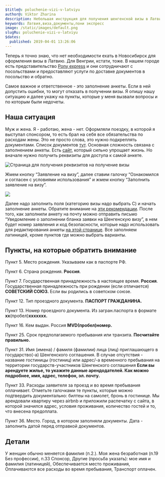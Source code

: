 ```yaml
---
$title@: poluchenie-vizi-v-latviyu
author@: Viktor Zharina
description: Небольшая инструкция для получения шенгенской визы в Латвию
keywords: Латвия,виза,документы,пони экспресс
image: /static/images/default.png
slugRu: poluchenie-vizi-v-latviyu
$dates:
  published: 2019-04-01 13:26:06
---
```

Теперь я точно знаю, что нет необходимости ехать в Новосибирск для оформления визы в Латвию. Для Венгрии, кстати, тоже. В нашем городе есть представительство [Pony express](http://www.pony-visa.com/) и они сотрудничают с посольствами и предоставляют услуги по доставке документов в посольство и обратно. 

Самое важное и ответственное - это заполнение анкеты. Если в ней допустить ошибки, то могут отказать в получении визы. Я опишу нашу ситуацию и далее укажу на пункты, которые у меня вызвали вопросы и по которым были недочеты.

## Наша ситуация
Муж и жена. Я - работаю, жена - нет. Оформляли поездку, в которой я выступал спонсором, то есть брал на себя все обязательства по расходам жены. Это не просто слова, это нужно подкреплять документами. Список документов [тут](https://latvia.pony-visa.ru/ru/node/44). Основная сложность связана с заполнением анкеты. Есть [сайт](https://epak.pmlp.gov.lv/NVIS.EService001.WebSite/), который сильно упрощает жизнь. Но вначале нужно получить реквизиты для доступа к самой анкете.

![Страница для получения реквизитов на получение визы](/static/images/riga/orig/visa.png)

Жмем кнопку “Заявление на визу”, далее ставим галочку “Ознакомился и согласен с условиями использования” и жмем кнопку “Заполнить заявление на визу”.

![](https://d2mxuefqeaa7sj.cloudfront.net/s_A70E202C596FFE58648EE7C8C5D90A32A58FAB04812D48004450BD773C1801DC_1552222543020_2.png)

Далее надо заполнить поля (категорию визы надо выбрать C) и начать заполнение анкеты. Обратите внимание на [эти рекомендации](https://epak.pmlp.gov.lv/NVIS.EService001.WebSite/Help/RUSS_help.html). После того, как заполнили анкету на почту можно отправить письмо “Уведомление о заполнении бланка заявки на Шенгенскую визу”, в нем будет номер заявления и код безопасности, которые надо использовать для редактирования анкеты [на этой странице](https://epak.pmlp.gov.lv/NVIS.EService001.WebSite/ApplicationInquiryLogin.aspx). Все заполняем латиницей, кроме пунктов где можно выбрать варианты.

## Пункты, на которые обратить внимание

Пункт 5. Место рождения. Указываем как в паспорте РФ.

Пункт 6. Страна рождения. **Россия**.

Пункт 7. Государственная принадлежность в настоящее время. **Россия**. Государственная принадлежность при рождении (если отличается) **СОВЕТСКИЙ СОЮЗ.** Если вы родились в советском союзе.

Пункт 12. Тип проездного документа. **ПАСПОРТ ГРАЖДАНИНА.**

Пункт 13. Номер проездного документа. Из загран.паспорта в формате **хх**(пробел)**ххххххх.**

Пункт 16. Кем выдан. Россия **MVD(пробел)номер.**

Пункт 25. Срок предполагаемого пребывания или транзита. **Посчитайте правильно.**

Пункт 31. Имя (имена) / фамиля (фамилии) лица (лиц) приглашающего в государство(-а) Шенгенского соглашения. В случае отсутствия - название гостиницы (гостиниц) или адрес/-а временного пребывания на территории государств-участников Шенгенского соглашения
**Если вы арендуете жилье, то укажите данные арендодателей. Как можно подробнее, имя, адрес, телефон, эл. почту.**

Пункт 33. Расходы заявителя за проезд и во время пребывания оплачивает. Отметьте галочками те пункты, которые можно подтвердить документально: билтеы на самолет, бронь в гостинице. Мы арендовали квартиру через airbnb и приложили распечатку с сайта, в которой значился адрес, условия проживания, количество гостей и то, что внесена предоплата.

Пункт 36. Место. Город, в котором заполняли документы. Дата - заполнить датой перед отправкой документов.

## Детали
У женщин обычно меняется фамилия (п.2.). Моя жена безработная (п.19  Без профессии), п.33 Спонсор, Другие (просьба указать): мое имя и фамилия (латиницей), Обеспечивается место проживания, Оплачиваются все расходы во время пребывания, Транспорт оплачен.
